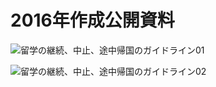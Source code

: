 # 2016年作成公開資料


![留学の継続、中止、途中帰国のガイドライン01](https://github.com/gsc-aoyama/docs4gsc/blob/master/2016/study-abroad-guideline-01_01.jpg?raw=true)

![留学の継続、中止、途中帰国のガイドライン02](https://github.com/gsc-aoyama/docs4gsc/blob/master/2016/study-abroad-guideline-01_02.jpg?raw=true)
